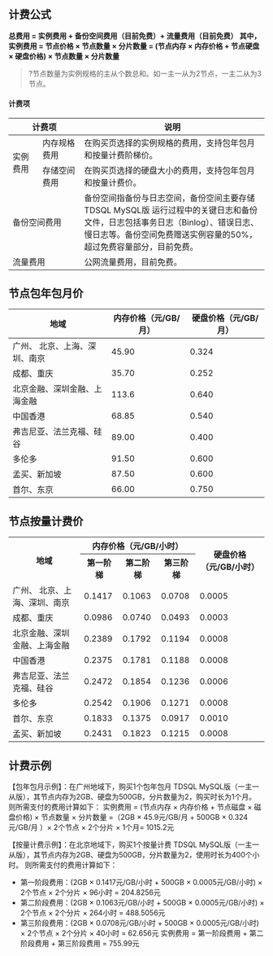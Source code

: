 
## 计费公式
**总费用 = 实例费用 + 备份空间费用（目前免费）+ 流量费用（目前免费）**
**其中，实例费用 = 节点价格 × 节点数量 × 分片数量 = (节点内存 × 内存价格 + 节点硬盘 × 硬盘价格) × 节点数量 × 分片数量**

>?节点数量为实例规格的主从个数总和。如一主一从为2节点，一主二从为3节点。

#### 计费项
<table>
<thead><tr><th width="28%" colspan = "2">计费项</th><th>说明</th></tr></thead>
<tbody><tr>
<td rowspan=3>实例费用</td></tr>
<td>内存规格费用<br></td>
<td>在购买页选择的实例规格的费用，支持包年包月和按量计费阶梯价。</td></tr>
<tr>
<td >存储空间费用</td>
<td>在购买页选择的硬盘大小的费用，支持包年包月和按量计费价。</td></tr>
<tr>
<td colspan = "2">备份空间费用</td>
<td>备份空间指备份与日志空间，备份空间主要存储 TDSQL MySQL版 运行过程中的关键日志和备份文件，日志包括事务日志（Binlog）、错误日志、慢日志等。备份空间免费赠送实例容量的50%，超过免费容量部分，目前免费。</td></tr>
<tr>
<td colspan = "2">流量费用</td><td >公网流量费用，目前免费。</td></tr>
</tbody></table>

## 节点包年包月价
<table>
<thead><tr><th>地域</th><th>内存价格（元/GB/月）</th><th>硬盘价格（元/GB/月）</th></tr></thead>
<tbody><tr>
<td>广州、 北京、上海、深圳、南京</td><td>45.90</td><td>0.324</td></tr>
<tr>
<td>成都、重庆</td><td>35.70</td><td>0.252</td></tr>
<tr>
<td>北京金融、深圳金融、上海金融</td><td>113.6</td><td>0.640</td></tr>
<tr>
<td>中国香港</td><td>68.85</td><td>0.540</td></tr>
<tr>
<td>弗吉尼亚、法兰克福、硅谷</td><td>89.00</td><td>0.400</td></tr>
<tr>
<td>多伦多</td><td>91.50</td><td>0.600</td></tr>
<tr>
<td>孟买、新加坡</td><td>87.50</td><td>0.600</td></tr>
<tr>
<td>首尔、东京</td><td>66.00</td><td>0.750</td></tr>
</tbody></table>

## 节点按量计费价
<table>
<thead><tbody>
<tr><th rowspan=2>地域</th><th  colspan = "3">内存价格（元/GB/小时）</th><th rowspan=2>硬盘价格（元/GB/小时）</th></tr>
<tr><th>第一阶梯</th><th>第二阶梯</th><th>第三阶梯</th></tr></thead>
<tr>
<td>广州、 北京、上海、深圳、南京</td>
<td>0.1417</td><td>0.1063</td><td>0.0708</td><td>0.0005</td></tr>
<tr>
<td>成都、重庆</td>
<td>0.0986</td><td>0.0740</td><td>0.0493</td><td>0.0003</td></tr>
<tr>
<td>北京金融、深圳金融、上海金融</td>
<td>0.2389</td><td>0.1792</td><td>0.1194</td><td>0.0008</td></tr>
<tr>
<td>中国香港</td>
<td>0.2375</td><td>0.1781</td><td>0.1188</td><td>0.0008</td></tr>
<tr>
<td>弗吉尼亚、法兰克福、硅谷</td>
<td>0.2472</td><td>0.1854</td><td>0.1236</td><td>0.0006</td></tr>
<tr>
<td>多伦多</td>
<td>0.2542</td><td>0.1906</td><td>0.1271</td><td>0.0008</td></tr>
<tr>
<td>首尔、东京</td>
<td>0.1833</td><td>0.1375</td><td>0.0917</td><td>0.0010</td></tr>
<tr>
<td>孟买、新加坡</td>
<td>0.2431</td><td>0.1823</td><td>0.1215</td><td>0.0008</td></tr>
</tbody></table>

## 计费示例
【包年包月示例】：在广州地域下，购买1个包年包月 TDSQL MySQL版（一主一从版），其节点内存为2GB、硬盘为500GB，分片数量为2，购买时长为1个月。
则所需支付的费用计算如下：
实例费用 = (节点内存 × 内存价格 + 节点磁盘 × 磁盘价格) × 节点数量 × 分片数量 =（2GB × 45.9元/GB/月 + 500GB × 0.324 元/GB/月 ）× 2个节点 × 2个分片 × 1个月= 1015.2元
	
【按量计费示例】：在北京地域下，购买1个按量计费 TDSQL MySQL版（一主一从版），其节点内存为2GB、硬盘为500GB，分片数量为2，使用时长为400个小时。
则所需支付的费用计算如下：
 - 第一阶段费用：(2GB × 0.1417元/GB/小时 + 500GB × 0.0005元/GB/小时) × 2个节点 × 2个分片 × 96小时 = 204.8256元
 - 第二阶段费用：(2GB × 0.1063元/GB/小时 + 500GB × 0.0005元/GB/小时) × 2个节点 × 2个分片 × 264小时 = 488.5056元
 - 第三阶段费用：(2GB × 0.0708元/GB/小时 + 500GB × 0.0005元/GB/小时) × 2个节点 × 2个分片 × 40小时 = 62.656元
实例费用 = 第一阶段费用 + 第二阶段费用 + 第三阶段费用 = 755.99元

